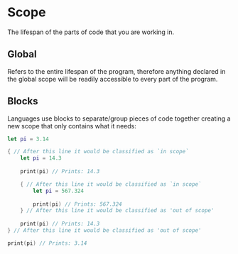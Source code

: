 # Scope

The lifespan of the parts of code that you are working in.

## Global

Refers to the entire lifespan of the program, therefore anything declared in the global scope will be readily accessible to every part of the program.

## Blocks

Languages use blocks to separate/group pieces of code together creating a new scope that only contains what it needs:

```swift
let pi = 3.14

{ // After this line it would be classified as `in scope`
    let pi = 14.3
    
    print(pi) // Prints: 14.3

    { // After this line it would be classified as `in scope`
        let pi = 567.324
        
        print(pi) // Prints: 567.324
    } // After this line it would be classified as 'out of scope'
    
    print(pi) // Prints: 14.3
} // After this line it would be classified as 'out of scope'

print(pi) // Prints: 3.14
```
